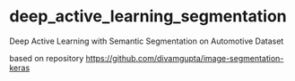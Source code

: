 # deep_active_learning_segmentation
Deep Active Learning with Semantic Segmentation on Automotive Dataset

based on repository https://github.com/divamgupta/image-segmentation-keras
